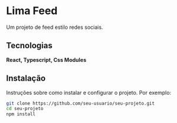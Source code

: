 # Lima Feed

Um projeto de feed estilo redes sociais.

## Tecnologias
**React, Typescript, Css Modules**

## Instalação

Instruções sobre como instalar e configurar o projeto. Por exemplo:

```bash
git clone https://github.com/seu-usuario/seu-projeto.git
cd seu-projeto
npm install
